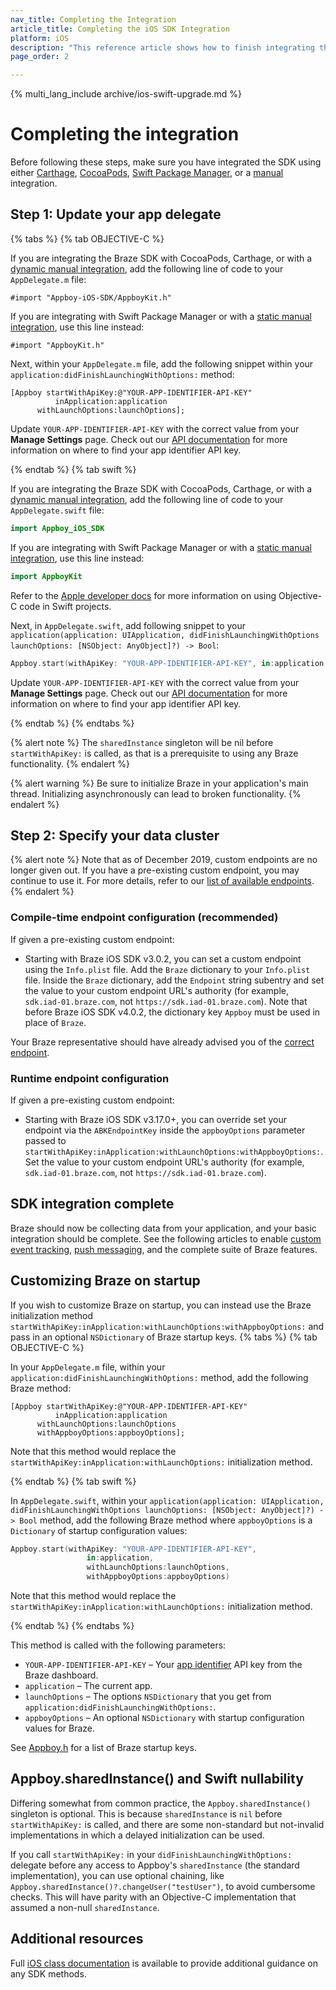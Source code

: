 ```yaml
---
nav_title: Completing the Integration
article_title: Completing the iOS SDK Integration
platform: iOS
description: "This reference article shows how to finish integrating the Braze SDK after installing it via one of the integration options."
page_order: 2

---
```


{% multi_lang_include archive/ios-swift-upgrade.md %}


# Completing the integration

Before following these steps, make sure you have integrated the SDK using either [Carthage]({{site.baseurl}}/developer_guide/platform_integration_guides/ios/initial_sdk_setup/installation_methods/carthage_integration/), [CocoaPods]({{site.baseurl}}/developer_guide/platform_integration_guides/ios/initial_sdk_setup/installation_methods/cocoapods/), [Swift Package Manager]({{site.baseurl}}/developer_guide/platform_integration_guides/ios/initial_sdk_setup/installation_methods/swift_package_manager/), or a [manual]({{site.baseurl}}/developer_guide/platform_integration_guides/ios/initial_sdk_setup/installation_methods/manual_integration_options/) integration.

## Step 1: Update your app delegate

{% tabs %}
{% tab OBJECTIVE-C %}

If you are integrating the Braze SDK with CocoaPods, Carthage, or with a [dynamic manual integration]({{site.baseurl}}/developer_guide/platform_integration_guides/ios/initial_sdk_setup/installation_methods/manual_integration_options/), add the following line of code to your `AppDelegate.m` file:

```objc
#import "Appboy-iOS-SDK/AppboyKit.h"
```

If you are integrating with Swift Package Manager or with a [static manual integration]({{site.baseurl}}/developer_guide/platform_integration_guides/ios/initial_sdk_setup/installation_methods/manual_integration_options/), use this line instead:

```objc
#import "AppboyKit.h"
```

Next, within your `AppDelegate.m` file, add the following snippet within your `application:didFinishLaunchingWithOptions:` method:

```objc
[Appboy startWithApiKey:@"YOUR-APP-IDENTIFIER-API-KEY"
          inApplication:application
      withLaunchOptions:launchOptions];
```

Update `YOUR-APP-IDENTIFIER-API-KEY` with the correct value from your **Manage Settings** page. Check out our [API documentation]({{site.baseurl}}/api/api_key/#the-app-identifier-api-key) for more information on where to find your app identifier API key.

{% endtab %}
{% tab swift %}

If you are integrating the Braze SDK with CocoaPods, Carthage, or with a [dynamic manual integration]({{site.baseurl}}/developer_guide/platform_integration_guides/ios/initial_sdk_setup/installation_methods/manual_integration_options/), add the following line of code to your `AppDelegate.swift` file:

```swift
import Appboy_iOS_SDK
```

If you are integrating with Swift Package Manager or with a [static manual integration]({{site.baseurl}}/developer_guide/platform_integration_guides/ios/initial_sdk_setup/installation_methods/manual_integration_options/), use this line instead:

```swift
import AppboyKit
```
Refer to the [Apple developer docs](https://developer.apple.com/library/ios/documentation/swift/conceptual/buildingcocoaapps/MixandMatch.html) for more information on using Objective-C code in Swift projects.

Next, in `AppDelegate.swift`, add following snippet to your `application(application: UIApplication, didFinishLaunchingWithOptions launchOptions: [NSObject: AnyObject]?) -> Bool`:

```swift
Appboy.start(withApiKey: "YOUR-APP-IDENTIFIER-API-KEY", in:application, withLaunchOptions:launchOptions)
```

Update `YOUR-APP-IDENTIFIER-API-KEY` with the correct value from your **Manage Settings** page. Check out our [API documentation]({{site.baseurl}}/api/api_key/#the-app-identifier-api-key) for more information on where to find your app identifier API key.

{% endtab %}
{% endtabs %}

{% alert note %}
The `sharedInstance` singleton will be nil before `startWithApiKey:` is called, as that is a prerequisite to using any Braze functionality.
{% endalert %}

{% alert warning %}
Be sure to initialize Braze in your application's main thread. Initializing asynchronously can lead to broken functionality.
{% endalert %}


## Step 2: Specify your data cluster

{% alert note %}
Note that as of December 2019, custom endpoints are no longer given out. If you have a pre-existing custom endpoint, you may continue to use it. For more details, refer to our <a href="{{site.baseurl}}/api/basics/#endpoints">list of available endpoints</a>.
{% endalert %}

### Compile-time endpoint configuration (recommended)

If given a pre-existing custom endpoint:
- Starting with Braze iOS SDK v3.0.2, you can set a custom endpoint using the `Info.plist` file. Add the `Braze` dictionary to your `Info.plist` file. Inside the `Braze` dictionary, add the `Endpoint` string subentry and set the value to your custom endpoint URL's authority (for example, `sdk.iad-01.braze.com`, not `https://sdk.iad-01.braze.com`). Note that before Braze iOS SDK v4.0.2, the dictionary key `Appboy` must be used in place of `Braze`.

Your Braze representative should have already advised you of the [correct endpoint]({{site.baseurl}}/user_guide/administrative/access_braze/sdk_endpoints/).

### Runtime endpoint configuration

If given a pre-existing custom endpoint:
- Starting with Braze iOS SDK v3.17.0+, you can override set your endpoint via the `ABKEndpointKey` inside the `appboyOptions` parameter passed to `startWithApiKey:inApplication:withLaunchOptions:withAppboyOptions:`. Set the value to your custom endpoint URL's authority (for example, `sdk.iad-01.braze.com`, not `https://sdk.iad-01.braze.com`).

## SDK integration complete

Braze should now be collecting data from your application, and your basic integration should be complete. See the following articles to enable [custom event tracking]({{site.baseurl}}/developer_guide/platform_integration_guides/swift/analytics/tracking_custom_events/), [push messaging]({{site.baseurl}}/developer_guide/platform_integration_guides/ios/push_notifications/integration/), and the complete suite of Braze features.

## Customizing Braze on startup

If you wish to customize Braze on startup, you can instead use the Braze initialization method `startWithApiKey:inApplication:withLaunchOptions:withAppboyOptions:` and pass in an optional `NSDictionary` of Braze startup keys.
{% tabs %}
{% tab OBJECTIVE-C %}

In your `AppDelegate.m` file, within your `application:didFinishLaunchingWithOptions:` method, add the following Braze method:

```objc
[Appboy startWithApiKey:@"YOUR-APP-IDENTIFER-API-KEY"
          inApplication:application
      withLaunchOptions:launchOptions
      withAppboyOptions:appboyOptions];
```

Note that this method would replace the `startWithApiKey:inApplication:withLaunchOptions:` initialization method.

{% endtab %}
{% tab swift %}

In `AppDelegate.swift`, within your `application(application: UIApplication, didFinishLaunchingWithOptions launchOptions: [NSObject: AnyObject]?) -> Bool` method, add the following Braze method where `appboyOptions` is a `Dictionary` of startup configuration values:

```swift
Appboy.start(withApiKey: "YOUR-APP-IDENTIFIER-API-KEY",
                 in:application,
                 withLaunchOptions:launchOptions,
                 withAppboyOptions:appboyOptions)
```

Note that this method would replace the `startWithApiKey:inApplication:withLaunchOptions:` initialization method.

{% endtab %}
{% endtabs %}

This method is called with the following parameters:

- `YOUR-APP-IDENTIFIER-API-KEY` – Your [app identifier]({{site.baseurl}}/api/api_key/#the-app-identifier-api-key) API key from the Braze dashboard.
- `application` – The current app.
- `launchOptions` – The options `NSDictionary` that you get from `application:didFinishLaunchingWithOptions:`.
- `appboyOptions` – An optional `NSDictionary` with startup configuration values for Braze.

See [Appboy.h][1] for a list of Braze startup keys.

## Appboy.sharedInstance() and Swift nullability
Differing somewhat from common practice, the `Appboy.sharedInstance()` singleton is optional. This is because `sharedInstance` is `nil` before `startWithApiKey:` is called, and there are some non-standard but not-invalid implementations in which a delayed initialization can be used.

If you call `startWithApiKey:` in your `didFinishLaunchingWithOptions:` delegate before any access to Appboy's `sharedInstance` (the standard implementation), you can use optional chaining, like `Appboy.sharedInstance()?.changeUser("testUser")`, to avoid cumbersome checks. This will have parity with an Objective-C implementation that assumed a non-null `sharedInstance`.

## Additional resources

Full [iOS class documentation][2] is available to provide additional guidance on any SDK methods.

[1]: https://github.com/braze-inc/braze-ios-sdk/blob/master/AppboyKit/include/Appboy.h
[2]: http://appboy.github.io/appboy-ios-sdk/docs/annotated.html "full iOS class documentation"
